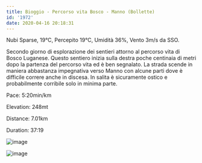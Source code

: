 ```yaml
---
title: Bioggio - Percorso vita Bosco - Manno (Bollette)
id: '1972'
date: 2020-04-16 20:18:31
---
```


Nubi Sparse, 19°C, Percepito 19°C, Umidità 36%, Vento 3m/s da SSO.

Secondo giorno di esplorazione dei sentieri attorno al percorso vita di Bosco Luganese. Questo sentiero inizia sulla destra poche centinaia di metri dopo la partenza del percorso vita ed è ben segnalato. La strada scende in maniera abbastanza impegnativa verso Manno con alcune parti dove è difficile correre anche in discesa. In salita è sicuramente ostico e probabilmente corribile solo in minima parte.

Pace: 5:20min/km

Elevation: 248mt

Distance: 7.01km

Duration: 37:19

![image](/images/2021/08/IMG_1915.jpg)
 
 
![image](/images/2021/08/20200416-activity-map.png)